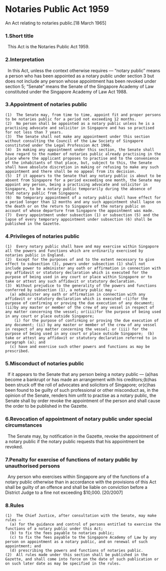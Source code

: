 # Notaries Public Act 1959

An Act relating to notaries public.[18 March 1965]

### 1.Short title

    This Act is the Notaries Public Act 1959.

### 2.Interpretation

    In this Act, unless the context otherwise requires —
    “notary public” means a person who has been appointed as a notary public under section 3 but does not include any person whose appointment has been revoked under section 5;
    “Senate” means the Senate of the Singapore Academy of Law constituted under the Singapore Academy of Law Act 1988.

### 3.Appointment of notaries public

    (1)  The Senate may, from time to time, appoint fit and proper persons to be notaries public for a period not exceeding 12 months.
    (2)  No person shall be appointed as a notary public unless he is a practising advocate and solicitor in Singapore and has so practised for not less than 7 years.
    (3)  The Senate shall not make any appointment under this section without consulting the Council of the Law Society of Singapore constituted under the Legal Profession Act 1966.
    (4)  In making any appointment under this section, the Senate shall have regard to the number of notaries public already practising in the place where the applicant proposes to practise and to the convenience of the inhabitants of that place, but, subject to this, the Senate shall have absolute discretion in making or refusing to make any such appointment and there shall be no appeal from its decision.
    (5)  If it appears to the Senate that any notary public is about to be absent from Singapore for a period exceeding one month, the Senate may appoint any person, being a practising advocate and solicitor in Singapore, to be a notary public temporarily during the absence of that notary public from Singapore.
    (6)  No temporary appointment of a notary public shall have effect for a period longer than 12 months and any such appointment shall lapse on the death or on the return to Singapore of the notary public on account of whose departure from Singapore the appointment was made.
    (7)  Every appointment under subsection (1) or subsection (5) and the lapse of every temporary appointment under subsection (6) shall be published in the Gazette.

### 4.Privileges of notaries public

    (1)  Every notary public shall have and may exercise within Singapore all the powers and functions which are ordinarily exercised by notaries public in England.
    (2)  Except for the purposes of and to the extent necessary to give effect to subsection (3), powers under subsection (1) shall not include power to administer any oath or affirmation in connection with any affidavit or statutory declaration which is executed for the purpose of being used in any court or place within Singapore or to take or attest any such affidavit or statutory declaration.
    (3)  Without prejudice to the generality of the powers and functions conferred by subsection (1), a notary public may —
      (a) administer any oath or affirmation in connection with any affidavit or statutory declaration which is executed —(i)for the purpose of confirming or proving the due execution of any document;(ii)by any master or member of the crew of any vessel in respect of any matter concerning the vessel; or(iii)for the purpose of being used in any court or place outside Singapore;
        (i) for the purpose of confirming or proving the due execution of any document; (ii) by any master or member of the crew of any vessel in respect of any matter concerning the vessel; or (iii) for the purpose of being used in any court or place outside Singapore;  (b) take or attest any affidavit or statutory declaration referred to in paragraph (a); and
      (c) have and exercise such other powers and functions as may be prescribed.

### 5.Misconduct of notaries public

    If it appears to the Senate that any person being a notary public —
    (a)has become a bankrupt or has made an arrangement with his creditors;(b)has been struck off the roll of advocates and solicitors of Singapore; or(c)has been found to be guilty of such professional or other misconduct as, in the opinion of the Senate, renders him unfit to practise as a notary public,
    the Senate shall by order revoke the appointment of the person and shall cause the order to be published in the Gazette.

### 6.Revocation of appointment of notary public under special circumstances

    The Senate may, by notification in the Gazette, revoke the appointment of a notary public if the notary public requests that his appointment be revoked.

### 7.Penalty for exercise of functions of notary public by unauthorised persons

    Any person who exercises within Singapore any of the functions of a notary public otherwise than in accordance with the provisions of this Act shall be guilty of an offence and shall be liable on conviction before a District Judge to a fine not exceeding $10,000.
  [20/2007]

### 8.Rules

    (1)  The Chief Justice, after consultation with the Senate, may make rules —
      (a) for the guidance and control of persons entitled to exercise the functions of a notary public under this Act;
      (b) to fix the fees payable to notaries public;
      (c) to fix the fees payable to the Singapore Academy of Law by any person on appointment as a notary public, and on renewal of such appointment; and
      (d) prescribing the powers and functions of notaries public.
    (2)  All rules made under this section shall be published in the Gazette, and shall come into force on the date of such publication or on such later date as may be specified in the rules.

